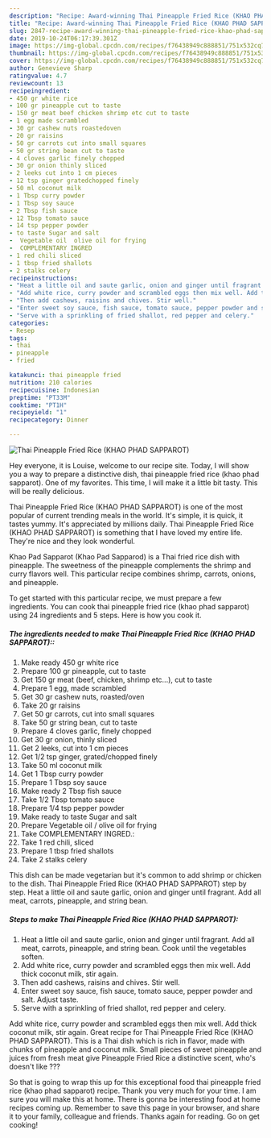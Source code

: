 ```yaml
---
description: "Recipe: Award-winning Thai Pineapple Fried Rice (KHAO PHAD SAPPAROT)"
title: "Recipe: Award-winning Thai Pineapple Fried Rice (KHAO PHAD SAPPAROT)"
slug: 2847-recipe-award-winning-thai-pineapple-fried-rice-khao-phad-sapparot
date: 2019-10-24T06:17:39.301Z
image: https://img-global.cpcdn.com/recipes/f76438949c888851/751x532cq70/thai-pineapple-fried-rice-khao-phad-sapparot-recipe-main-photo.jpg
thumbnail: https://img-global.cpcdn.com/recipes/f76438949c888851/751x532cq70/thai-pineapple-fried-rice-khao-phad-sapparot-recipe-main-photo.jpg
cover: https://img-global.cpcdn.com/recipes/f76438949c888851/751x532cq70/thai-pineapple-fried-rice-khao-phad-sapparot-recipe-main-photo.jpg
author: Genevieve Sharp
ratingvalue: 4.7
reviewcount: 13
recipeingredient:
- 450 gr white rice
- 100 gr pineapple cut to taste
- 150 gr meat beef chicken shrimp etc cut to taste
- 1 egg made scrambled
- 30 gr cashew nuts roastedoven
- 20 gr raisins
- 50 gr carrots cut into small squares
- 50 gr string bean cut to taste
- 4 cloves garlic finely chopped
- 30 gr onion thinly sliced
- 2 leeks cut into 1 cm pieces
- 12 tsp ginger gratedchopped finely
- 50 ml coconut milk
- 1 Tbsp curry powder
- 1 Tbsp soy sauce
- 2 Tbsp fish sauce
- 12 Tbsp tomato sauce
- 14 tsp pepper powder
- to taste Sugar and salt
-  Vegetable oil  olive oil for frying
-  COMPLEMENTARY INGRED
- 1 red chili sliced
- 1 tbsp fried shallots
- 2 stalks celery
recipeinstructions:
- "Heat a little oil and saute garlic, onion and ginger until fragrant. Add all meat, carrots, pineapple, and string bean. Cook until the vegetables soften."
- "Add white rice, curry powder and scrambled eggs then mix well. Add thick coconut milk, stir again."
- "Then add cashews, raisins and chives. Stir well."
- "Enter sweet soy sauce, fish sauce, tomato sauce, pepper powder and salt. Adjust taste."
- "Serve with a sprinkling of fried shallot, red pepper and celery."
categories:
- Resep
tags:
- thai
- pineapple
- fried

katakunci: thai pineapple fried
nutrition: 210 calories
recipecuisine: Indonesian
preptime: "PT33M"
cooktime: "PT1H"
recipeyield: "1"
recipecategory: Dinner

---
```



![Thai Pineapple Fried Rice (KHAO PHAD SAPPAROT)](https://img-global.cpcdn.com/recipes/f76438949c888851/751x532cq70/thai-pineapple-fried-rice-khao-phad-sapparot-recipe-main-photo.jpg)

Hey everyone, it is Louise, welcome to our recipe site. Today, I will show you a way to prepare a distinctive dish, thai pineapple fried rice (khao phad sapparot). One of my favorites. This time, I will make it a little bit tasty. This will be really delicious.

Thai Pineapple Fried Rice (KHAO PHAD SAPPAROT) is one of the most popular of current trending meals in the world. It's simple, it is quick, it tastes yummy. It's appreciated by millions daily. Thai Pineapple Fried Rice (KHAO PHAD SAPPAROT) is something that I have loved my entire life. They're nice and they look wonderful.

Khao Pad Sapparot (Khao Pad Sapparod) is a Thai fried rice dish with pineapple. The sweetness of the pineapple complements the shrimp and curry flavors well. This particular recipe combines shrimp, carrots, onions, and pineapple.


To get started with this particular recipe, we must prepare a few ingredients. You can cook thai pineapple fried rice (khao phad sapparot) using 24 ingredients and 5 steps. Here is how you cook it.

##### The ingredients needed to make Thai Pineapple Fried Rice (KHAO PHAD SAPPAROT)::

1. Make ready 450 gr white rice
1. Prepare 100 gr pineapple, cut to taste
1. Get 150 gr meat (beef, chicken, shrimp etc...), cut to taste
1. Prepare 1 egg, made scrambled
1. Get 30 gr cashew nuts, roasted/oven
1. Take 20 gr raisins
1. Get 50 gr carrots, cut into small squares
1. Take 50 gr string bean, cut to taste
1. Prepare 4 cloves garlic, finely chopped
1. Get 30 gr onion, thinly sliced
1. Get 2 leeks, cut into 1 cm pieces
1. Get 1/2 tsp ginger, grated/chopped finely
1. Take 50 ml coconut milk
1. Get 1 Tbsp curry powder
1. Prepare 1 Tbsp soy sauce
1. Make ready 2 Tbsp fish sauce
1. Take 1/2 Tbsp tomato sauce
1. Prepare 1/4 tsp pepper powder
1. Make ready to taste Sugar and salt
1. Prepare  Vegetable oil / olive oil for frying
1. Take  COMPLEMENTARY INGRED.:
1. Take 1 red chili, sliced
1. Prepare 1 tbsp fried shallots
1. Take 2 stalks celery


This dish can be made vegetarian but it&#39;s common to add shrimp or chicken to the dish. Thai Pineapple Fried Rice (KHAO PHAD SAPPAROT) step by step. Heat a little oil and saute garlic, onion and ginger until fragrant. Add all meat, carrots, pineapple, and string bean. 

##### Steps to make Thai Pineapple Fried Rice (KHAO PHAD SAPPAROT):

1. Heat a little oil and saute garlic, onion and ginger until fragrant. Add all meat, carrots, pineapple, and string bean. Cook until the vegetables soften.
1. Add white rice, curry powder and scrambled eggs then mix well. Add thick coconut milk, stir again.
1. Then add cashews, raisins and chives. Stir well.
1. Enter sweet soy sauce, fish sauce, tomato sauce, pepper powder and salt. Adjust taste.
1. Serve with a sprinkling of fried shallot, red pepper and celery.


Add white rice, curry powder and scrambled eggs then mix well. Add thick coconut milk, stir again. Great recipe for Thai Pineapple Fried Rice (KHAO PHAD SAPPAROT). This is a Thai dish which is rich in flavor, made with chunks of pineapple and coconut milk. Small pieces of sweet pineapple and juices from fresh meat give Pineapple Fried Rice a distinctive scent, who&#39;s doesn&#39;t like ??? 

So that is going to wrap this up for this exceptional food thai pineapple fried rice (khao phad sapparot) recipe. Thank you very much for your time. I am sure you will make this at home. There is gonna be interesting food at home recipes coming up. Remember to save this page in your browser, and share it to your family, colleague and friends. Thanks again for reading. Go on get cooking!
